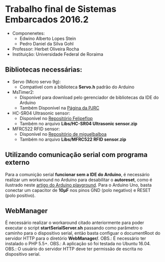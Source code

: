 # Trabalho final de Sistemas Embarcados 2016.2

- Componenetes:
    - Edwino Alberto Lopes Stein
    - Pedro Daniel da Silva Gohl
 - Professor: Herbet Oliveira Rocha
 - Instituição: Universidade Federal de Roraima

## Bibliotecas necessárias:
- Servo (Micro servo 9g):
    - Compatível com a biblioteca **Servo.h** padrão do Arduino
- MsTimer2:
    - Disponível para download pelo gerenciador de bibliotecas da IDE do Arduino
    - Também Disponível na [Página da PJRC](https://www.pjrc.com/teensy/td_libs_MsTimer2.html)
- HC-SR04 Ultrasonic sensor:
    - Disponível no [Repositório Felipeflop](https://github.com/filipeflop/Ultrasonic)
    - Também no arquivo **Libs/HC-SR04 Ultrasonic sensor.zip**
- MFRC522 RFID sensor:
    -  Disponível no [Repositório de miguelbalboa](https://github.com/miguelbalboa/rfid)
    -  Também no arquivo **Libs/MFRC522 RFID sensor.zip**

## Utilizando comunicação serial com programa externo
Para a comunição serial **funcionar sem a IDE do Arduino**, é necessário realizar um workaround no Arduino para desabilitar o **autoreset**, como é ilustrado neste [artigo do Arduino playground](http://playground.arduino.cc/Main/DisablingAutoResetOnSerialConnection).
Para o Arduino Uno, basta conectar um capacitor de **10µF** nos pinos GND (polo negativo) e RESET (polo positivo).

## WebManager
É necessário realizar o workaround citado anteriormente para poder executar o script **startSerialServer.sh** passando como parâmetro o caminho para o dispositivo serial, então basta configuar o documentRoot do servidor HTTP para o diretório **WebManager/**.
OBS.: É necessário ter instalado o PHP 5.5+.
OBS.: A aplicação só foi testada no Ubuntu 16.04.
OBS.: O usuário do servidor HTTP deve ter permissão de escrita no dispositivo serial.
